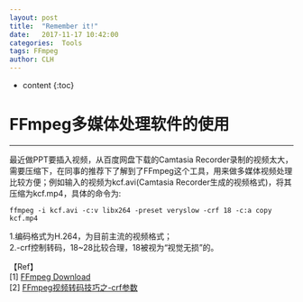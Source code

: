 ```yaml
---
layout: post
title:  "Remember it!"
date:   2017-11-17 10:42:00
categories:  Tools
tags: FFmpeg
author: CLH
---
```


* content
{:toc}

# FFmpeg多媒体处理软件的使用 #

----------
最近做PPT要插入视频，从百度网盘下载的Camtasia Recorder录制的视频太大，需要压缩下，在同事的推荐下了解到了FFmpeg这个工具，用来做多媒体视频处理比较方便；例如输入的视频为kcf.avi(Camtasia Recorder生成的视频格式)，将其压缩为kcf.mp4，具体的命令为:

    ffmpeg -i kcf.avi -c:v libx264 -preset veryslow -crf 18 -c:a copy kcf.mp4

1.编码格式为H.264，为目前主流的视频格式；    
2.-crf控制转码，18~28比较合理，18被视为“视觉无损”的。    




【Ref】  
[1] [FFmpeg Download](https://ffmpeg.org/download.html)      
[2] [FFmpeg视频转码技巧之-crf参数](http://blog.csdn.net/happydeer/article/details/52610060)
      

